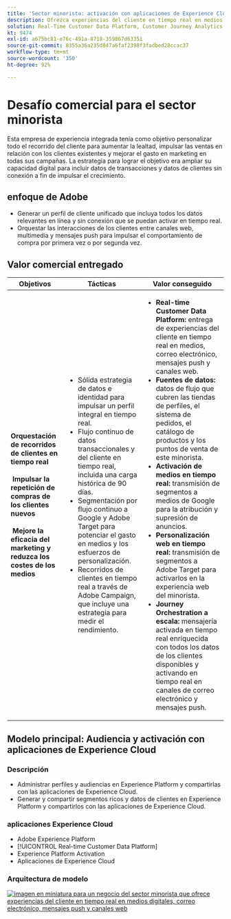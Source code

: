 ```yaml
---
title: 'Sector minorista: activación con aplicaciones de Experience Cloud'
description: Ofrezca experiencias del cliente en tiempo real en medios digitales, correo electrónico, mensajes push y canales web.
solution: Real-Time Customer Data Platform, Customer Journey Analytics, Journey Orchestration, Campaign, Analytics, Target
kt: 9474
exl-id: a675bc81-e76c-491a-8718-359867d63351
source-git-commit: 8355a36a235d847a6faf2398f3fadbed28ccac37
workflow-type: tm+mt
source-wordcount: '350'
ht-degree: 92%

---
```


# Desafío comercial para el sector minorista

Esta empresa de experiencia integrada tenía como objetivo personalizar todo el recorrido del cliente para aumentar la lealtad, impulsar las ventas en relación con los clientes existentes y mejorar el gasto en marketing en todas sus campañas. La estrategia para lograr el objetivo era ampliar su capacidad digital para incluir datos de transacciones y datos de clientes sin conexión a fin de impulsar el crecimiento.

## enfoque de Adobe

* Generar un perfil de cliente unificado que incluya todos los datos relevantes en línea y sin conexión que se puedan activar en tiempo real.
* Orquestar las interacciones de los clientes entre canales web, multimedia y mensajes push para impulsar el comportamiento de compra por primera vez o por segunda vez.

## Valor comercial entregado

| Objetivos | Tácticas | Valor conseguido |
|---|---|---|
| **Orquestación de recorridos de clientes en tiempo real **<br></br>** Impulsar la repetición de compras de los clientes nuevos **<br></br>** Mejore la eficacia del marketing y reduzca los costes de los medios**</ul> | <ul><li>Sólida estrategia de datos e identidad para impulsar un perfil integral en tiempo real.</li><li>Flujo continuo de datos transaccionales y del cliente en tiempo real, incluida una carga histórica de 90 días.</li><li>Segmentación por flujo continuo a Google y Adobe Target para potenciar el gasto en medios y los esfuerzos de personalización.</li><li>Recorridos de clientes en tiempo real a través de Adobe Campaign, que incluye una estrategia para medir el rendimiento.</li></ul> | <ul><li><strong>Real-time Customer Data Platform:</strong> entrega de experiencias del cliente en tiempo real en medios, correo electrónico, mensajes push y canales web.</li><li><strong>Fuentes de datos:</strong> datos de flujo que cubren las tiendas de perfiles, el sistema de pedidos, el catálogo de productos y los puntos de venta de este minorista.</li><li><strong>Activación de medios en tiempo real:</strong> transmisión de segmentos a medios de Google para la atribución y supresión de anuncios.</li><li><strong>Personalización web en tiempo real:</strong> transmisión de segmentos a Adobe Target para activarlos en la experiencia web del minorista.</li><li><strong>Journey Orchestration a escala:</strong> mensajería activada en tiempo real enriquecida con todos los datos de los clientes disponibles y activando en tiempo real en canales de correo electrónico y mensajes push.</li></ul> |

## Modelo principal: Audiencia y activación con aplicaciones de Experience Cloud

### Descripción

<ul><li>Administrar perfiles y audiencias en Experience Platform y compartirlas con las aplicaciones de Experience Cloud.</li><li>Generar y compartir segmentos ricos y datos de clientes en Experience Platform y compartirlos con las aplicaciones de Experience Cloud.</li></ul>

### aplicaciones Experience Cloud

<ul><li>Adobe Experience Platform</li><li>[!UICONTROL Real-time Customer Data Platform]</li><li>Experience Platform Activation</li><li>Aplicaciones de Experience Cloud</li></ul>

### Arquitectura de modelo

<a href="https://experienceleague.adobe.com/docs/blueprints-learn/architecture/audience-activation/platform-and-applications.html?lang=es"><img alt="imagen en miniatura para un negocio del sector minorista que ofrece experiencias del cliente en tiempo real en medios digitales, correo electrónico, mensajes push y canales web" src="https://experienceleague.adobe.com/docs/blueprints-learn/assets/aep+apps_vertical.svg?lang=en"/></a>

